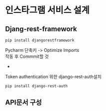 # 인스타그램 서비스 설계

## Djang-rest-framework

```
pip install djangorestframework
```

Pycharm 단축키 -> Optimize Imports  
작동 후 Commmit할 것

-

Token authentication 위한 django-rest-auth설치

```
pip install django-rest-auth
```


## API문서 구성

